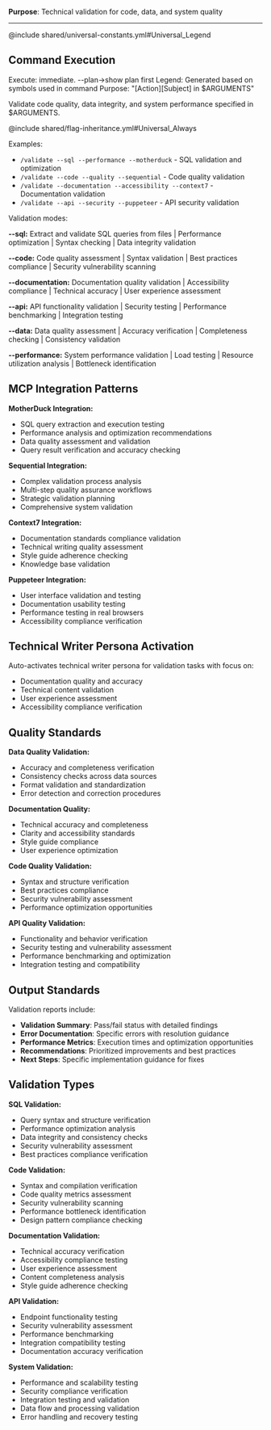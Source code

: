 **Purpose**: Technical validation for code, data, and system quality

---

@include shared/universal-constants.yml#Universal_Legend

## Command Execution
Execute: immediate. --plan→show plan first
Legend: Generated based on symbols used in command
Purpose: "[Action][Subject] in $ARGUMENTS"

Validate code quality, data integrity, and system performance specified in $ARGUMENTS.

@include shared/flag-inheritance.yml#Universal_Always

Examples:
- `/validate --sql --performance --motherduck` - SQL validation and optimization
- `/validate --code --quality --sequential` - Code quality validation
- `/validate --documentation --accessibility --context7` - Documentation validation
- `/validate --api --security --puppeteer` - API security validation

Validation modes:

**--sql:** Extract and validate SQL queries from files | Performance optimization | Syntax checking | Data integrity validation

**--code:** Code quality assessment | Syntax validation | Best practices compliance | Security vulnerability scanning

**--documentation:** Documentation quality validation | Accessibility compliance | Technical accuracy | User experience assessment

**--api:** API functionality validation | Security testing | Performance benchmarking | Integration testing

**--data:** Data quality assessment | Accuracy verification | Completeness checking | Consistency validation

**--performance:** System performance validation | Load testing | Resource utilization analysis | Bottleneck identification

## MCP Integration Patterns

**MotherDuck Integration:**
- SQL query extraction and execution testing
- Performance analysis and optimization recommendations
- Data quality assessment and validation
- Query result verification and accuracy checking

**Sequential Integration:**
- Complex validation process analysis
- Multi-step quality assurance workflows
- Strategic validation planning
- Comprehensive system validation

**Context7 Integration:**
- Documentation standards compliance validation
- Technical writing quality assessment
- Style guide adherence checking
- Knowledge base validation

**Puppeteer Integration:**
- User interface validation and testing
- Documentation usability testing
- Performance testing in real browsers
- Accessibility compliance verification

## Technical Writer Persona Activation

Auto-activates technical writer persona for validation tasks with focus on:
- Documentation quality and accuracy
- Technical content validation
- User experience assessment
- Accessibility compliance verification

## Quality Standards

**Data Quality Validation:**
- Accuracy and completeness verification
- Consistency checks across data sources
- Format validation and standardization
- Error detection and correction procedures

**Documentation Quality:**
- Technical accuracy and completeness
- Clarity and accessibility standards
- Style guide compliance
- User experience optimization

**Code Quality Validation:**
- Syntax and structure verification
- Best practices compliance
- Security vulnerability assessment
- Performance optimization opportunities

**API Quality Validation:**
- Functionality and behavior verification
- Security testing and vulnerability assessment
- Performance benchmarking and optimization
- Integration testing and compatibility

## Output Standards

Validation reports include:
- **Validation Summary**: Pass/fail status with detailed findings
- **Error Documentation**: Specific errors with resolution guidance
- **Performance Metrics**: Execution times and optimization opportunities
- **Recommendations**: Prioritized improvements and best practices
- **Next Steps**: Specific implementation guidance for fixes

## Validation Types

**SQL Validation:**
- Query syntax and structure verification
- Performance optimization analysis
- Data integrity and consistency checks
- Security vulnerability assessment
- Best practices compliance verification

**Code Validation:**
- Syntax and compilation verification
- Code quality metrics assessment
- Security vulnerability scanning
- Performance bottleneck identification
- Design pattern compliance checking

**Documentation Validation:**
- Technical accuracy verification
- Accessibility compliance testing
- User experience assessment
- Content completeness analysis
- Style guide adherence checking

**API Validation:**
- Endpoint functionality testing
- Security vulnerability assessment
- Performance benchmarking
- Integration compatibility testing
- Documentation accuracy verification

**System Validation:**
- Performance and scalability testing
- Security compliance verification
- Integration testing and validation
- Data flow and processing validation
- Error handling and recovery testing